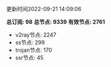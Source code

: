 更新时间2022-09-21 14:09:06

**总订阅: 98**
**总节点: 9339**
**有效节点: 2761**
- v2ray节点: 2247
- ss节点: 299
- trojan节点: 170
- ssr节点: 45
